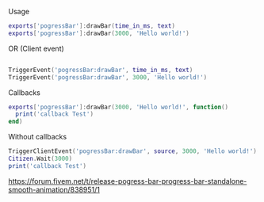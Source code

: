 Usage

```lua
exports['pogressBar']:drawBar(time_in_ms, text)
exports['pogressBar']:drawBar(3000, 'Hello world!')
```
OR (Client event)
```lua

TriggerEvent('pogressBar:drawBar', time_in_ms, text)
TriggerEvent('pogressBar:drawBar', 3000, 'Hello world!')

```

Callbacks
```lua
exports['pogressBar']:drawBar(3000, 'Hello world!', function()
  print('callback Test')
end)
```

Without callbacks
```lua
TriggerClientEvent('pogressBar:drawBar', source, 3000, 'Hello world!')
Citizen.Wait(3000)
print('callback Test')
```

https://forum.fivem.net/t/release-pogress-bar-progress-bar-standalone-smooth-animation/838951/1
